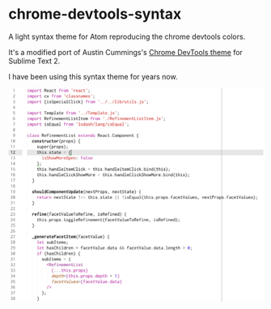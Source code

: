 # chrome-devtools-syntax

A light syntax theme for Atom reproducing the chrome devtools colors.

It's a modified port of Austin Cummings's [Chrome DevTools theme](http://colorsublime.com/theme/Chrome_DevTools) for Sublime Text 2.

I have been using this syntax theme for years now.

![screenshot](./screenshot.png)
